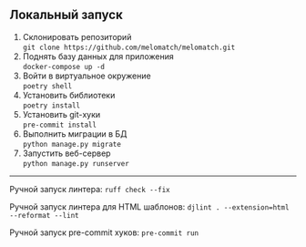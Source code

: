 ## Локальный запуск

1. Склонировать репозиторий  
`git clone https://github.com/melomatch/melomatch.git`
2. Поднять базу данных для приложения  
`docker-compose up -d`
3. Войти в виртуальное окружение  
`poetry shell`
4. Установить библиотеки  
`poetry install`
5. Установить git-хуки  
`pre-commit install`
6. Выполнить миграции в БД  
`python manage.py migrate`
7. Запустить веб-сервер  
`python manage.py runserver`

---

Ручной запуск линтера: `ruff check --fix`

Ручной запуск линтера для HTML шаблонов: `djlint . --extension=html --reformat --lint`

Ручной запуск pre-commit хуков: `pre-commit run`